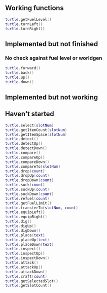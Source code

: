 ## Working functions

```lua
turtle.getFuelLevel()
turtle.turnLeft()
turtle.turnRight()
```

## Implemented but not finished

### No check against fuel level or worldgen

```lua
turtle.forward()
turtle.back()
turtle.up()
turtle.down()
```

## Implemented but not working

## Haven't started

```lua
turtle.select(slotNum)
turtle.getItemCount(slotNum)
turtle.getItemSpace(slotNum)
turtle.detect()
turtle.detectUp()
turtle.detectDown()
turtle.compare()
turtle.compareUp()
turtle.compareDown()
turtle.compareTo(slotNum)
turtle.drop(count)
turtle.dropUp(count)
turtle.dropDown(count)
turtle.suck(count)
turtle.suckUp(count)
turtle.suckDown(count)
turtle.refuel(count)
turtle.getFuelLimit()
turtle.transferTo(slotNum, count)
turtle.equipLeft()
turtle.equipRight()
turtle.dig()
turtle.digUp()
turtle.digDown()
turtle.place(text)
turtle.placeUp(text)
turtle.placeDown(text)
turtle.inspect()
turtle.inspectUp()
turtle.inspectDown()
turtle.attack()
turtle.attackUp()
turtle.attackDown()
turtle.craft(count)
turtle.getSelectedSlot()
turtle.getSlotCount()
```
